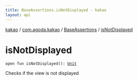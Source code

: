 ```yaml
---
title: BaseAssertions.isNotDisplayed - kakao
layout: api
---
```


<div class='api-docs-breadcrumbs'><a href="../../index.html">kakao</a> / <a href="../index.html">com.agoda.kakao</a> / <a href="index.html">BaseAssertions</a> / <a href=".">isNotDisplayed</a></div>

# isNotDisplayed

<div class="signature"><code><span class="keyword">open</span> <span class="keyword">fun </span><span class="identifier">isNotDisplayed</span><span class="symbol">(</span><span class="symbol">)</span><span class="symbol">: </span><a href="https://kotlinlang.org/api/latest/jvm/stdlib/kotlin/-unit/index.html"><span class="identifier">Unit</span></a></code></div>

Checks if the view is not displayed

